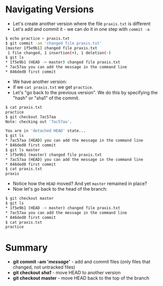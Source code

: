
# Navigating Versions

* Let's create another version where the file `praxis.txt` is different
* Let's add and commit it - we can do it in one step with `commit -a`

```sh
$ echo practice > praxis.txt
$ git commit -am 'changed file praxis.txt'
[master 1f5e9b1] changed file praxis.txt
 1 file changed, 1 insertion(+), 1 deletion(-)
$ git ls
* 1f5e9b1 (HEAD -> master) changed file praxis.txt
* 7ac57aa you can add the message in the command line
* 846ded0 first commit
```

* We have another version:
* if we `cat praxis.txt` we get `practice`.
* Let's "go back to the previous version". We do this by specifying the "hash" or "sha1" of the commit.

```sh
$ cat praxis.txt
practice
$ git checkout 7ac57aa
Note: checking out '7ac57aa'.

You are in 'detached HEAD' state...
$ git ls
* 7ac57aa (HEAD) you can add the message in the command line
* 846ded0 first commit
$ git ls master
* 1f5e9b1 (master) changed file praxis.txt
* 7ac57aa (HEAD) you can add the message in the command line
* 846ded0 first commit
$ cat praxis.txt
praxis
```

* Notice how the `HEAD` moved? And yet `master` remained in place?
* Now let's go back to the head of the branch:

```sh
$ git checkout master
$ git ls
* 1f5e9b1 (HEAD -> master) changed file praxis.txt
* 7ac57aa you can add the message in the command line
* 846ded0 first commit
$ cat praxis.txt
practice
```

# Summary

* **git commit -am '_message_'** - add and commit files (only files that changed, not untracked files)
* **git checkout _sha1_** - move HEAD to another version
* **git checkout master** - move HEAD back to the top of the branch
